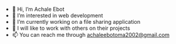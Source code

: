 - 👋 Hi, I’m Achale Ebot
- 👀 I’m interested in web development
- 🌱 I’m currently working on a file sharing application
- 💞️ I will like to work with others on their projects
- 📫 You can reach me through achaleebotoma2002@gmail.com

<!---
EbotProg/EbotProg is a ✨ special ✨ repository because its `README.md` (this file) appears on your GitHub profile.
You can click the Preview link to take a look at your changes.
--->

